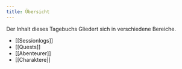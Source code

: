 ```yaml
---
title: Übersicht
---
```


Der Inhalt dieses Tagebuchs Gliedert sich in verschiedene Bereiche.

* [[Sessionlogs]]
* [[Quests]]
* [[Abenteurer]]
* [[Charaktere]]
